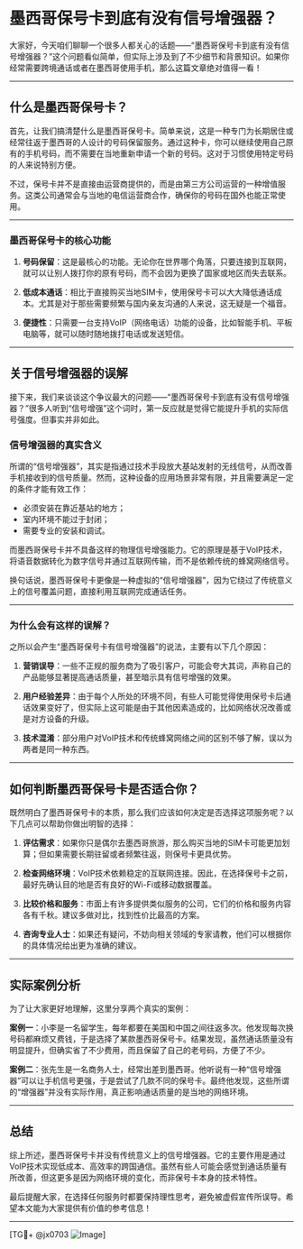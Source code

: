 # 墨西哥保号卡到底有没有信号增强器？

大家好，今天咱们聊聊一个很多人都关心的话题——“墨西哥保号卡到底有没有信号增强器？”这个问题看似简单，但实际上涉及到了不少细节和背景知识。如果你经常需要跨境通话或者在墨西哥使用手机，那么这篇文章绝对值得一看！

---

## 什么是墨西哥保号卡？

首先，让我们搞清楚什么是墨西哥保号卡。简单来说，这是一种专门为长期居住或经常往返于墨西哥的人设计的号码保留服务。通过这种卡，你可以继续使用自己原有的手机号码，而不需要在当地重新申请一个新的号码。这对于习惯使用特定号码的人来说特别方便。

不过，保号卡并不是直接由运营商提供的，而是由第三方公司运营的一种增值服务。这类公司通常会与当地的电信运营商合作，确保你的号码在国外也能正常使用。

---

### 墨西哥保号卡的核心功能

1. **号码保留**：这是最核心的功能。无论你在世界哪个角落，只要连接到互联网，就可以让别人拨打你的原有号码，而不会因为更换了国家或地区而失去联系。
   
2. **低成本通话**：相比于直接购买当地SIM卡，使用保号卡可以大大降低通话成本。尤其是对于那些需要频繁与国内亲友沟通的人来说，这无疑是一个福音。

3. **便捷性**：只需要一台支持VoIP（网络电话）功能的设备，比如智能手机、平板电脑等，就可以随时随地拨打电话或发送短信。

---

## 关于信号增强器的误解

接下来，我们来谈谈这个争议最大的问题——“墨西哥保号卡到底有没有信号增强器？”很多人听到“信号增强”这个词时，第一反应就是觉得它能提升手机的实际信号强度。但事实并非如此。

### 信号增强器的真实含义

所谓的“信号增强器”，其实是指通过技术手段放大基站发射的无线信号，从而改善手机接收到的信号质量。然而，这种设备的应用场景非常有限，并且需要满足一定的条件才能有效工作：

- 必须安装在靠近基站的地方；
- 室内环境不能过于封闭；
- 需要专业的安装和调试。

而墨西哥保号卡并不具备这样的物理信号增强能力。它的原理是基于VoIP技术，将语音数据转化为数字信号并通过互联网传输，而不是依赖传统的蜂窝网络信号。

换句话说，墨西哥保号卡更像是一种虚拟的“信号增强器”，因为它绕过了传统意义上的信号覆盖问题，直接利用互联网完成通话任务。

---

### 为什么会有这样的误解？

之所以会产生“墨西哥保号卡有信号增强器”的说法，主要有以下几个原因：

1. **营销误导**：一些不正规的服务商为了吸引客户，可能会夸大其词，声称自己的产品能够显著提高通话质量，甚至暗示具有信号增强的效果。

2. **用户经验差异**：由于每个人所处的环境不同，有些人可能觉得使用保号卡后通话效果变好了，但实际上这可能是由于其他因素造成的，比如网络状况改善或是对方设备的升级。

3. **技术混淆**：部分用户对VoIP技术和传统蜂窝网络之间的区别不够了解，误以为两者是同一种东西。

---

## 如何判断墨西哥保号卡是否适合你？

既然明白了墨西哥保号卡的本质，那么我们应该如何决定是否选择这项服务呢？以下几点可以帮助你做出明智的选择：

1. **评估需求**：如果你只是偶尔去墨西哥旅游，那么购买当地的SIM卡可能更加划算；但如果需要长期驻留或者频繁往返，则保号卡更具优势。

2. **检查网络环境**：VoIP技术依赖稳定的互联网连接。因此，在选择保号卡之前，最好先确认目的地是否有良好的Wi-Fi或移动数据覆盖。

3. **比较价格和服务**：市面上有许多提供类似服务的公司，它们的价格和服务内容各有千秋。建议多做对比，找到性价比最高的方案。

4. **咨询专业人士**：如果还有疑问，不妨向相关领域的专家请教，他们可以根据你的具体情况给出更为准确的建议。

---

## 实际案例分析

为了让大家更好地理解，这里分享两个真实的案例：

**案例一**：小李是一名留学生，每年都要在美国和中国之间往返多次。他发现每次换号码都麻烦又费钱，于是选择了某款墨西哥保号卡。结果发现，虽然通话质量没有明显提升，但确实省了不少费用，而且保留了自己的老号码，方便了不少。

**案例二**：张先生是一名商务人士，经常出差到墨西哥。他听说有一种“信号增强器”可以让手机信号更强，于是尝试了几款不同的保号卡。最终他发现，这些所谓的“增强器”并没有实际作用，真正影响通话质量的是当地的网络环境。

---

## 总结

综上所述，墨西哥保号卡并没有传统意义上的信号增强器。它的主要作用是通过VoIP技术实现低成本、高效率的跨国通信。虽然有些人可能会感觉到通话质量有所改善，但这更多是因为网络环境的变化，而非保号卡本身的技术特性。

最后提醒大家，在选择任何服务时都要保持理性思考，避免被虚假宣传所误导。希望本文能为大家提供有价值的参考信息！

---

[TG💪+ @jx0703 ![Image](https://github.com/user-attachments/assets/dbca1d08-cadb-493c-b0ec-ad6f7a83f270)]